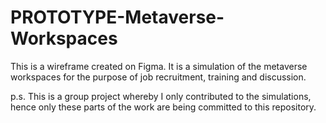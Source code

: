 # PROTOTYPE-Metaverse-Workspaces
This is a wireframe created on Figma. It is a simulation of the metaverse workspaces for the purpose of job recruitment, training and discussion.

p.s. This is a group project whereby I only contributed to the simulations, hence only these parts of the work are being committed to this repository. 
